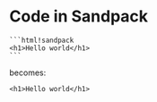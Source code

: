 # Code in Sandpack

````
```html!sandpack
<h1>Hello world</h1>
```
````

becomes:

```html!sandpack
<h1>Hello world</h1>
```
